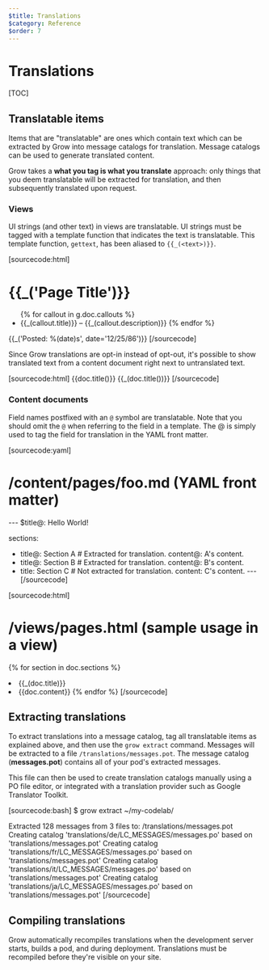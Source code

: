 ```yaml
---
$title: Translations
$category: Reference
$order: 7
---
```

# Translations

[TOC]

## Translatable items

Items that are "translatable" are ones which contain text which can be extracted by Grow into message catalogs for translation. Message catalogs can be used to generate translated content.

Grow takes a __what you tag is what you translate__ approach: only things that you deem translatable will be extracted for translation, and then subsequently translated upon request.

### Views

UI strings (and other text) in views are translatable. UI strings must be tagged with a template function that indicates the text is translatable. This template function, `gettext`, has been aliased to `{{_(<text>)}}`.

[sourcecode:html]
<!-- /views/pages.html -->

<!DOCTYPE html>
<meta charset="utf-8">
<title>{{_('Hello World!')}}</title>
<h1>{{_('Page Title')}}</h1>

<ul>
  {% for callout in g.doc.callouts %}
    <li>{{_(callout.title)}} – {{_(callout.description)}}
  {% endfor %}
</ul>

<!-- Using Python-format placeholders. -->
<p>{{_('Posted: %(date)s', date='12/25/86')}}
[/sourcecode]

Since Grow translations are opt-in instead of opt-out, it's possible to show translated text from a content document right next to untranslated text.

[sourcecode:html]
{{doc.title()}}      <!-- Untranslated -->
{{_(doc.title())}}   <!-- Translated -->
[/sourcecode]

### Content documents

Field names postfixed with an `@` symbol are translatable. Note that you should omit the `@` when referring to the field in a template. The @ is simply used to tag the field for translation in the YAML front matter.

[sourcecode:yaml]
# /content/pages/foo.md (YAML front matter)

​---
$title@: Hello World!

sections:
- title@: Section A        # Extracted for translation.
  content@: A's content.
- title@: Section B        # Extracted for translation.
  content@: B's content.
- title: Section C         # Not extracted for translation.
  content: C's content.
​---
[/sourcecode]

[sourcecode:html]
# /views/pages.html (sample usage in a view)

{% for section in doc.sections %}
  <li>{{_(doc.title)}}     <!-- Translated. -->
  <li>{{doc.content}}      <!-- Not translated. -->
{% endfor %}
[/sourcecode]

## Extracting translations

To extract translations into a message catalog, tag all translatable items as explained above, and then use the `grow extract` command. Messages will be extracted to a file `/translations/messages.pot`. The message catalog (__messages.pot__) contains all of your pod's extracted messages.

This file can then be used to create translation catalogs manually using a PO file editor, or integrated with a translation provider such as Google Translator Toolkit.

[sourcecode:bash]
$ grow extract ~/my-codelab/

Extracted 128 messages from 3 files to: /translations/messages.pot
Creating catalog 'translations/de/LC_MESSAGES/messages.po' based on 'translations/messages.pot'
Creating catalog 'translations/fr/LC_MESSAGES/messages.po' based on 'translations/messages.pot'
Creating catalog 'translations/it/LC_MESSAGES/messages.po' based on 'translations/messages.pot'
Creating catalog 'translations/ja/LC_MESSAGES/messages.po' based on 'translations/messages.pot'
[/sourcecode]

## Compiling translations

Grow automatically recompiles translations when the development server starts, builds a pod, and during deployment. Translations must be recompiled before they're visible on your site.

